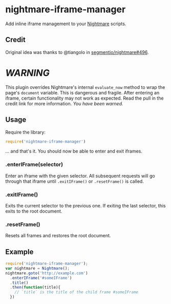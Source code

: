 nightmare-iframe-manager
========================

Add inline iframe management to your [Nightmare](http://github.com/segmentio/nightmare) scripts.

## Credit
Original idea was thanks to @tiangolo in [segmentio/nightmare#496](https://github.com/segmentio/nightmare/pull/496).

# _WARNING_
This plugin overrides Nightmare's internal `evaluate_now` method to wrap the page's `document` variable.  This is dangerous and fragile.  After entering an iframe, certain functionality may not work as expected.  Read the pull in the credit link for more information.  _You have been warned._

## Usage
Require the library: 

```js
require('nightmare-iframe-manager')
```

... and that's it.  You should now be able to enter and exit iframes.

### .enterIFrame(selector)
Enter an iframe with the given selector.  All subsequent requests will go through that iframe until `.exitIFrame()` or `.resetFrame()` is called.

### .exitIFrame()
Exits the current selector to the previous one.  If exiting the last selector, this exits to the root document.

### .resetFrame()
Resets all frames and restores the root document.

## Example

```javascript
require('nightmare-iframe-manager');
var nightmare = Nightmare();
nightmare.goto('http://example.com')
  .enterIFrame('#someIFrame')
  .title()
  .then(function(title){
    // `title` is the title of the child frame #someIFrame
  })
```
